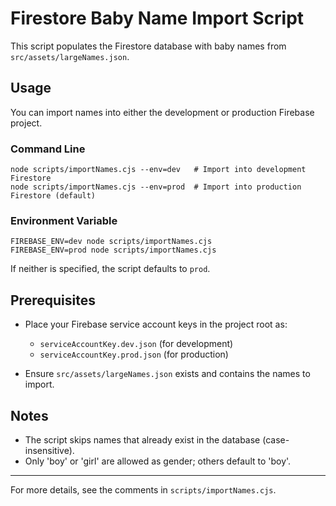 # Firestore Baby Name Import Script

This script populates the Firestore database with baby names from `src/assets/largeNames.json`.

## Usage

You can import names into either the development or production Firebase project.

### Command Line

```
node scripts/importNames.cjs --env=dev   # Import into development Firestore
node scripts/importNames.cjs --env=prod  # Import into production Firestore (default)
```

### Environment Variable

```
FIREBASE_ENV=dev node scripts/importNames.cjs
FIREBASE_ENV=prod node scripts/importNames.cjs
```

If neither is specified, the script defaults to `prod`.

## Prerequisites

- Place your Firebase service account keys in the project root as:
  - `serviceAccountKey.dev.json` (for development)
  - `serviceAccountKey.prod.json` (for production)

- Ensure `src/assets/largeNames.json` exists and contains the names to import.

## Notes
- The script skips names that already exist in the database (case-insensitive).
- Only 'boy' or 'girl' are allowed as gender; others default to 'boy'.

---

For more details, see the comments in `scripts/importNames.cjs`.
